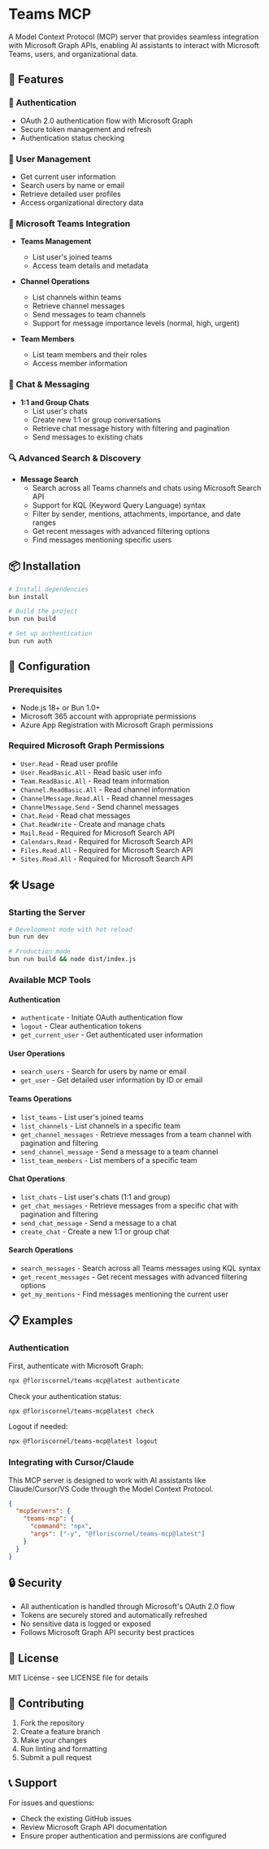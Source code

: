 # Teams MCP

A Model Context Protocol (MCP) server that provides seamless integration with Microsoft Graph APIs, enabling AI assistants to interact with Microsoft Teams, users, and organizational data.

## 🚀 Features

### 🔐 Authentication
- OAuth 2.0 authentication flow with Microsoft Graph
- Secure token management and refresh
- Authentication status checking

### 👥 User Management
- Get current user information
- Search users by name or email
- Retrieve detailed user profiles
- Access organizational directory data

### 🏢 Microsoft Teams Integration
- **Teams Management**
  - List user's joined teams
  - Access team details and metadata
  
- **Channel Operations**
  - List channels within teams
  - Retrieve channel messages
  - Send messages to team channels
  - Support for message importance levels (normal, high, urgent)
  
- **Team Members**
  - List team members and their roles
  - Access member information

### 💬 Chat & Messaging
- **1:1 and Group Chats**
  - List user's chats
  - Create new 1:1 or group conversations
  - Retrieve chat message history with filtering and pagination
  - Send messages to existing chats

### 🔍 Advanced Search & Discovery
- **Message Search**
  - Search across all Teams channels and chats using Microsoft Search API
  - Support for KQL (Keyword Query Language) syntax
  - Filter by sender, mentions, attachments, importance, and date ranges
  - Get recent messages with advanced filtering options
  - Find messages mentioning specific users



## 📦 Installation

```bash
# Install dependencies
bun install

# Build the project
bun run build

# Set up authentication
bun run auth
```

## 🔧 Configuration

### Prerequisites
- Node.js 18+ or Bun 1.0+
- Microsoft 365 account with appropriate permissions
- Azure App Registration with Microsoft Graph permissions

### Required Microsoft Graph Permissions
- `User.Read` - Read user profile
- `User.ReadBasic.All` - Read basic user info
- `Team.ReadBasic.All` - Read team information
- `Channel.ReadBasic.All` - Read channel information
- `ChannelMessage.Read.All` - Read channel messages
- `ChannelMessage.Send` - Send channel messages
- `Chat.Read` - Read chat messages
- `Chat.ReadWrite` - Create and manage chats
- `Mail.Read` - Required for Microsoft Search API
- `Calendars.Read` - Required for Microsoft Search API
- `Files.Read.All` - Required for Microsoft Search API
- `Sites.Read.All` - Required for Microsoft Search API

## 🛠️ Usage

### Starting the Server
```bash
# Development mode with hot reload
bun run dev

# Production mode
bun run build && node dist/index.js
```

### Available MCP Tools

#### Authentication
- `authenticate` - Initiate OAuth authentication flow
- `logout` - Clear authentication tokens
- `get_current_user` - Get authenticated user information

#### User Operations
- `search_users` - Search for users by name or email
- `get_user` - Get detailed user information by ID or email

#### Teams Operations
- `list_teams` - List user's joined teams
- `list_channels` - List channels in a specific team
- `get_channel_messages` - Retrieve messages from a team channel with pagination and filtering
- `send_channel_message` - Send a message to a team channel
- `list_team_members` - List members of a specific team

#### Chat Operations
- `list_chats` - List user's chats (1:1 and group)
- `get_chat_messages` - Retrieve messages from a specific chat with pagination and filtering
- `send_chat_message` - Send a message to a chat
- `create_chat` - Create a new 1:1 or group chat

#### Search Operations
- `search_messages` - Search across all Teams messages using KQL syntax
- `get_recent_messages` - Get recent messages with advanced filtering options
- `get_my_mentions` - Find messages mentioning the current user


## 📋 Examples

### Authentication

First, authenticate with Microsoft Graph:

```bash
npx @floriscornel/teams-mcp@latest authenticate
```

Check your authentication status:

```bash
npx @floriscornel/teams-mcp@latest check
```

Logout if needed:

```bash
npx @floriscornel/teams-mcp@latest logout
```

### Integrating with Cursor/Claude

This MCP server is designed to work with AI assistants like Claude/Cursor/VS Code through the Model Context Protocol. 

```json
{
  "mcpServers": {
    "teams-mcp": {
      "command": "npx",
      "args": ["-y", "@floriscornel/teams-mcp@latest"]
    }
  }
}
```

## 🔒 Security

- All authentication is handled through Microsoft's OAuth 2.0 flow
- Tokens are securely stored and automatically refreshed
- No sensitive data is logged or exposed
- Follows Microsoft Graph API security best practices

## 📝 License

MIT License - see LICENSE file for details

## 🤝 Contributing

1. Fork the repository
2. Create a feature branch
3. Make your changes
4. Run linting and formatting
5. Submit a pull request

## 📞 Support

For issues and questions:
- Check the existing GitHub issues
- Review Microsoft Graph API documentation
- Ensure proper authentication and permissions are configured 